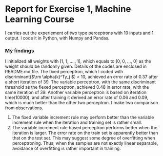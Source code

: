 # Report for Exercise 1, Machine Learning Course
I carries out the experiement of two type perceptrons with 10 inputs and 1 output. I code it in Python, with Numpy and Pandas. 

### My findings
I initialized all weights with [1, 1, ...., 1], which equals to [0, 0, ..., 0] as the weight should be randomly given. Details of the codes are enclosed in README.md file.
The fixed perceptron, which I coded with discriminant($\rm \alpha(k)^Ty_j $) \< 10, achieved an error rate of 0.37 after a short iteration of 39.
The variable perceptron, with the same discriminant threshold as the fiexed perceptron, achieved 0.48 in error rate, with the same iteration of 39.
Another variable perceptron is based on iteration time(10000), and after training it derived an error rate of 0.06 and 0.09, which is much better than the other two perceptron. 
I make two comparison from observations. 
1. The fixed variable increment rule may perform better than the variable increment rule when the iteration and training set is rather small. 
2. The variable increment rule based perceptron performs better when the iteration is larger. The error rate on the train set is apparently better than that on the test set. This may suggest some degree of overfitting when perceptroning. Thus, when the samples are not exactly linear separable, avoidance of overfitting is rather important in training.